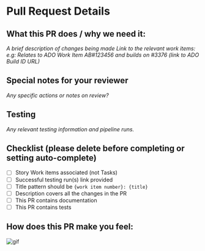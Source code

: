 <!--  Thanks for sending a pull request!  Here are some tips for you:
If this PR closes an issue, add '<AB#123456>' somewhere in the PR summary. As a minimum, please *always* link to the relevant work items e.g. AB#123456 (work item number in Azure DevOps). Follow the format below carefully, guidance found here: https://learn.microsoft.com/en-us/azure/devops/boards/github/link-to-from-github?view=azure-devops. Note: The Title pattern should be `{work item number}: {title}` -->

# Pull Request Details

## What this PR does / why we need it:
*A brief description of changes being made*
*Link to the relevant work items: e.g: Relates to ADO Work Item AB#123456 and builds on #3376 (link to ADO Build ID URL)*

## Special notes for your reviewer
*Any specific actions or notes on review?*

## Testing
*Any relevant testing information and pipeline runs.*

## Checklist (please delete before completing or setting auto-complete)
- [ ] Story Work items associated (not Tasks)
- [ ] Successful testing run(s) link provided
- [ ] Title pattern should be `{work item number}: {title}`
- [ ] Description covers all the changes in the PR
- [ ] This PR contains documentation
- [ ] This PR contains tests

## How does this PR make you feel:
![gif]([https://giphy.com/)